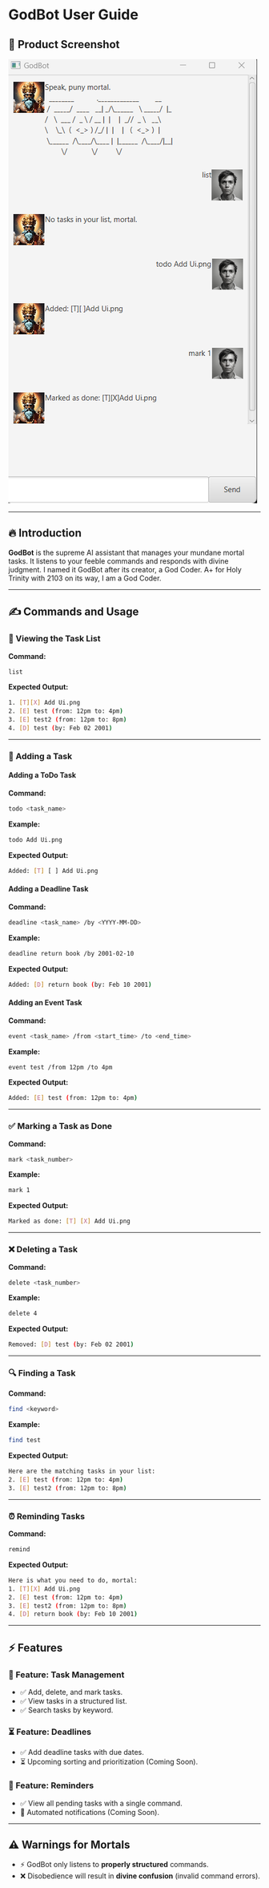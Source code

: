 # GodBot User Guide  

## 📸 Product Screenshot  
![GodBot UI](Ui.png)  

---

## 🔥 Introduction  
**GodBot** is the supreme AI assistant that manages your mundane mortal tasks. It listens to your feeble commands and responds with divine judgment. I named it GodBot after its creator, a God Coder. A+ for Holy Trinity with 2103 on its way, I am a God Coder.  

---

## ✍️ Commands and Usage  

### 📜 Viewing the Task List  
**Command:**  
```sh
list
```
**Expected Output:**  
```sh
1. [T][X] Add Ui.png
2. [E] test (from: 12pm to: 4pm)
3. [E] test2 (from: 12pm to: 8pm)
4. [D] test (by: Feb 02 2001)
```

---

### 📌 Adding a Task  
#### **Adding a ToDo Task**
**Command:**  
```sh
todo <task_name>
```
**Example:**  
```sh
todo Add Ui.png
```
**Expected Output:**  
```sh
Added: [T] [ ] Add Ui.png
```

#### **Adding a Deadline Task**
**Command:**  
```sh
deadline <task_name> /by <YYYY-MM-DD>
```
**Example:**  
```sh
deadline return book /by 2001-02-10
```
**Expected Output:**  
```sh
Added: [D] return book (by: Feb 10 2001)
```

#### **Adding an Event Task**
**Command:**  
```sh
event <task_name> /from <start_time> /to <end_time>
```
**Example:**  
```sh
event test /from 12pm /to 4pm
```
**Expected Output:**  
```sh
Added: [E] test (from: 12pm to: 4pm)
```

---

### ✅ Marking a Task as Done  
**Command:**  
```sh
mark <task_number>
```
**Example:**  
```sh
mark 1
```
**Expected Output:**  
```sh
Marked as done: [T] [X] Add Ui.png
```

---

### ❌ Deleting a Task  
**Command:**  
```sh
delete <task_number>
```
**Example:**  
```sh
delete 4
```
**Expected Output:**  
```sh
Removed: [D] test (by: Feb 02 2001)
```

---

### 🔍 Finding a Task  
**Command:**  
```sh
find <keyword>
```
**Example:**  
```sh
find test
```
**Expected Output:**  
```sh
Here are the matching tasks in your list:
2. [E] test (from: 12pm to: 4pm)
3. [E] test2 (from: 12pm to: 8pm)
```

---

### ⏰ Reminding Tasks  
**Command:**  
```sh
remind
```
**Expected Output:**  
```sh
Here is what you need to do, mortal:
1. [T][X] Add Ui.png
2. [E] test (from: 12pm to: 4pm)
3. [E] test2 (from: 12pm to: 8pm)
4. [D] return book (by: Feb 10 2001)
```

---

## ⚡ Features  

### 📍 Feature: Task Management  
- ✅ Add, delete, and mark tasks.  
- ✅ View tasks in a structured list.  
- ✅ Search tasks by keyword.  

### ⏳ Feature: Deadlines  
- ✅ Add deadline tasks with due dates.  
- ⏳ Upcoming sorting and prioritization (Coming Soon).  

### 🔔 Feature: Reminders  
- ✅ View all pending tasks with a single command.  
- 🔔 Automated notifications (Coming Soon).  

---

## ⚠️ **Warnings for Mortals**  
- ⚡ GodBot only listens to **properly structured** commands.  
- ❌ Disobedience will result in **divine confusion** (invalid command errors).  
